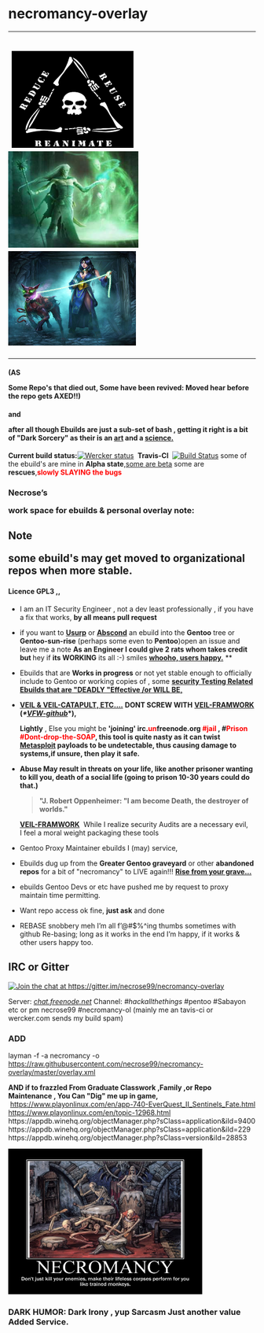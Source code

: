 <html>
<head>
<meta http-equiv="content-type" content="text/html; charset=UTF-8">
<link
href="https://markable.in/static/bootstrap/css/bootstrap.min.css"
rel="stylesheet">
<link href="https://markable.in//static/css/style.css"
rel="stylesheet">
<link rel="stylesheet" type="text/css"
href="https://markable.in/static/editor/css/view_file.css">
<link rel="stylesheet" type="text/css"
href="https://markable.in/static/css/code.css">
<title></title>
</head>
<body>
<div class="container">
<div id="content">
<h1 id="necromancy-overlay">necromancy-overlay</h1>
<hr size="2" width="100%">
<h1 id="necromancy-overlay">&nbsp;<img alt=""
src="https://raw.githubusercontent.com/necrose99/necromancy-overlay/master/Documentation/Necromancy_Reduce_reuse_reanimate.1280.1280.jpg"
height="197" width="248"> <img alt=""
src="https://raw.githubusercontent.com/necrose99/necromancy-overlay/master/Documentation/1240745-necromancer2.jpg"
height="196" width="265"> <img alt=""
src="https://raw.githubusercontent.com/necrose99/necromancy-overlay/master/Documentation/Solshare610.jpg"
height="192" width="260"></h1>
<hr size="2" width="100%">
<h4
id="as-some-repos-that-died-out-some-have-been-revived-moved-hear-before-the-repo-gets-axed">(AS



Some Repo's that died out, Some have been revived: Moved hear
before the repo gets AXED!!)</h4>
<h4
id="and-after-all-though-ebuilds-are-just-a-sub-set-of-bash-getting-it-right-is-a-bit-of-dark-sorcery-as-their-is-an-art-and-a-science">and



after all though Ebuilds are just a sub-set of bash , getting
it right is a bit of "Dark Sorcery" as their is an <u>art</u>
and a <u> science.</u> </h4>
<p><strong>Current build status:</strong><a
href="https://app.wercker.com/project/bykey/3238852ffe293e22c29259e8483683eb"><img
alt="Wercker status"
src="https://app.wercker.com/status/3238852ffe293e22c29259e8483683eb/m"
height="46" width="147"></a>&nbsp; <b>Travis-CI&nbsp;</b>
<a href="https://travis-ci.org/necrose99/necromancy-overlay"><img
alt="Build Status"
src="https://travis-ci.org/necrose99/necromancy-overlay.svg"
height="38" width="81"></a> some of the ebuild's are mine
in <b>Alpha state</b>,<u>some are beta</u> some are <b>rescues</b>,<b><font
color="#ff0000">slowly SLAYING the bugs</font></b><br>
</p>
<h3 id="necroses-work-space-for-ebuilds-personal-overlay-note">Necrose’s



work space for ebuilds &amp; personal overlay note:</h3>
<h2
id="note-some-ebuild-may-get-moved-to-organizational-repos-when-more-stable">Note



some ebuild's may get moved to organizational repos when more
stable.</h2>
<h4 id="licence-gpl3">Licence GPL3 ,,</h4>
<ul>
<li>
<p>I am an IT Security Engineer , not a dev least
professionally , if you have a fix that works, <strong>by
all means pull request</strong></p>
</li>
<li>
<p>if you want to <b><u>Usurp</u></b> or <u><b>Abscond</b></u>
an ebuild into the <b>Gentoo</b> tree or <b>Gentoo-sun-rise</b>
(perhaps some even to <strong>Pentoo</strong>)open an
issue and leave me a note <strong> As an Engineer I could
give 2 rats whom takes credit but </strong>hey if <b>its</b><strong>
</strong><b>WORKING</b> its all :-) smiles <b><u>whooho,
users happy.</u></b> **</p>
</li>
<li>
<p>Ebuilds that are <strong>Works in progress</strong> or
not yet stable enough to officially include to Gentoo or
working copies of , some <strong><u>security Testing
Related Ebuilds that are "DEADLY "Effective /or WILL
BE, </u></strong></p>
</li>
<li>
<p><strong><u>VEIL &amp; VEIL-CATAPULT, ETC....</u></strong>
<strong>DONT SCREW WITH</strong> <strong><a
href="https://www.veil-framework.com/">VEIL-FRAMWORK</a></strong>
<strong>(<strong><em>*<a
href="https://github.com/Veil-Framework/">VFW-github</a></em></strong>*),



Lightly</strong> , Else you might be <strong>'joining'
irc.<font color="#ff0000">un</font>freenode.org <font
color="#ff0000">#jail</font> , #<font color="#ff0000">Prison
#Dont-drop-the-SOAP</font>, this tool is quite nasty
as it can twist <a
href="https://github.com/rapid7/metasploit-framework">Metasploit</a>
payloads to be undetectable, thus causing damage to
systems,if unsure, then play it safe.  <br>
</strong></p>
</li>
<li><strong>Abuse May result in threats on your life, like
another prisoner wanting to kill you, death of a social
life (going to prison 10-30 years could do that.)</strong><span
id="eow-title" class="watch-title " dir="ltr" title="J.
Robert Oppenheimer: &quot;I am become Death, the destroyer
of worlds.&quot;"></span><b>
<br><blockquote>"J. Robert
Oppenheimer: &quot;I am become Death, the destroyer of
worlds.&quot;</blockquote></b><strong><a
href="https://www.veil-framework.com/">VEIL-FRAMWORK</a></strong>&nbsp;
While I realize security Audits are a necessary evil,
<br>I feel a moral weight packaging these tools</li> <strong></strong>
<li>
<p>Gentoo Proxy Maintainer ebuilds I (may) service,</p>
</li>
<li>
<p>Ebuilds dug up from the <strong>Greater Gentoo graveyard</strong>
or other <strong>abandoned repos</strong> for a bit of
"necromancy" to LIVE again!!! <u><strong>Rise from your
grave…</strong></u></p>
</li>
<li>
<p>ebuilds Gentoo Devs or etc have pushed me by request to
proxy maintain time permitting.</p>
</li>
<li>
<p>Want repo access ok fine, <strong>just ask</strong> and
done</p>
</li>
<li>REBASE snobbery meh I’m all f’@#$%^ing thumbs sometimes
with github Re-basing; long as it works in the end I’m
happy, if it works &amp; other users happy too.<br>
</li>
</ul>
<h2 id="irc-or-gitter">IRC or Gitter</h2>
<p><a
href="https://gitter.im/necrose99/necromancy-overlay?utm_source=badge&amp;utm_medium=badge&amp;utm_campaign=pr-badge&amp;utm_content=badge"><img
alt="Join the chat at
https://gitter.im/necrose99/necromancy-overlay"
src="https://badges.gitter.im/Join%20Chat.svg"></a></p>
<p>Server: <em><a href="http://chat.freenode.net">chat.freenode.net</a></em>
Channel: <em>#hackallthethings</em> #pentoo #Sabayon etc or
pm necrose99 #necromancy-ol (mainly me an tavis-ci or
wercker.com sends my build spam) <br>
</p>
<h3 id="add">ADD</h3>
<p>layman -f -a necromancy -o  <a
href="https://raw.githubusercontent.com/necrose99/necromancy-overlay/master/overlay.xml">https://raw.githubusercontent.com/necrose99/necromancy-overlay/master/overlay.xml</a></p>
<p><strong>AND if to frazzled From Graduate Classwork ,Family
,or Repo Maintenance , You Can "Dig" me up in game,<br>
</strong>&nbsp;<a
href="https://www.playonlinux.com/en/app-740-EverQuest_II_Sentinels_Fate.html">https://www.playonlinux.com/en/app-740-EverQuest_II_Sentinels_Fate.html</a>
<a href="https://www.playonlinux.com/en/topic-12968.html">https://www.playonlinux.com/en/topic-12968.html</a>
<br>
https://appdb.winehq.org/objectManager.php?sClass=application&amp;iId=9400


<br>
https://appdb.winehq.org/objectManager.php?sClass=application&amp;iId=229


<br>
https://appdb.winehq.org/objectManager.php?sClass=version&amp;iId=28853</p>
<p><img alt=""
src="https://raw.githubusercontent.com/necrose99/necromancy-overlay/master/Documentation/Necromancy.jpg"
height="296" width="395"> <br>
</p>
<h3><b>DARK HUMOR: Dark Irony , yup Sarcasm Just another value
Added Service.</b><br>
</h3>
</div>
</div>
</body>
</html>
